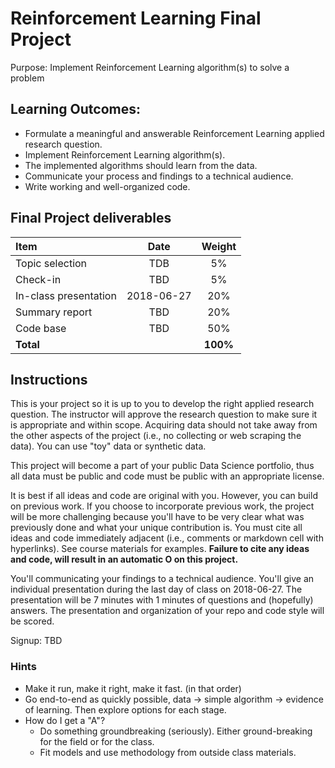 Reinforcement Learning Final Project
=====
 
Purpose: Implement Reinforcement Learning algorithm(s) to solve a problem


Learning Outcomes:
----

- Formulate a meaningful and answerable Reinforcement Learning applied research question.
- Implement Reinforcement Learning algorithm(s). 
- The implemented algorithms should learn from the data.
- Communicate your process and findings to a technical audience.
- Write working and well-organized code.

Final Project deliverables
----

| Item                  | Date       | Weight |
|:----------------------|:----------:|:-----: |  
| Topic selection       | TDB | 5%     |
| Check-in              | TBD | 5%     |
| In-class presentation | 2018-06-27 | 20%    |
| Summary report        | TBD | 20%    |
| Code base             | TBD | 50%    |
| __Total__             |            |__100%__|

Instructions
----

This is your project so it is up to you to develop the right applied research question. The instructor will approve the research question to make sure it is appropriate and within scope. Acquiring data should not take away from the other aspects of the project (i.e., no collecting or web scraping the data). You can use "toy" data or synthetic data.

This project will become a part of your public Data Science portfolio, thus all data must be public and code must be public with an appropriate license.  

It is best if all ideas and code are original with you. However, you can build on previous work. If you choose to incorporate previous work, the project will be more challenging because you'll have to be very clear what was previously done and what your unique contribution is. You must cite all ideas and code immediately adjacent (i.e., comments or markdown cell with hyperlinks). See course materials for examples. __Failure to cite any ideas and code, will result in an automatic O on this project.__

You'll communicating your findings to a technical audience. You'll give an individual presentation during the last day of class on 2018-06-27.  The presentation will be 7 minutes with 1 minutes of questions and (hopefully) answers. The presentation and organization of your repo and code style will be scored. 

Signup: TBD  

###  Hints

- Make it run, make it right, make it fast. (in that order)
- Go end-to-end as quickly possible, data -> simple algorithm -> evidence of learning. Then explore options for each stage.
- How do I get a "A"? 
    - Do something groundbreaking (seriously). Either ground-breaking for the field or for the class.
    - Fit models and use methodology from outside class materials.

